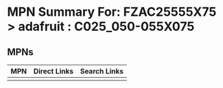 



# MPN Summary For: FZAC25555X75 > adafruit : C025_050-055X075

## MPNs
  

|MPN|Direct Links|Search Links|
| :--- | :--- | :--- |
||||
